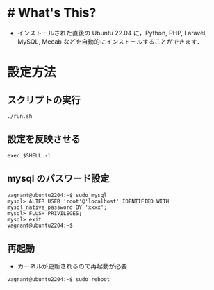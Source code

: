 # # What's This?
- インストールされた直後の Ubuntu 22.04 に，Python, PHP, Laravel, MySQL, Mecab などを自動的にインストールすることができます．

# 設定方法

## スクリプトの実行
~~~
./run.sh
~~~

## 設定を反映させる
~~~
exec $SHELL -l
~~~


## mysql のパスワード設定

~~~
vagrant@ubuntu2204:~$ sudo mysql
mysql> ALTER USER 'root'@'localhost' IDENTIFIED WITH mysql_native_password BY 'xxxx';
mysql> FLUSH PRIVILEGES;
mysql> exit
vagrant@ubuntu2204:~$
~~~

## 再起動
- カーネルが更新されるので再起動が必要
~~~
vagrant@ubuntu2204:~$ sudo reboot
~~~
